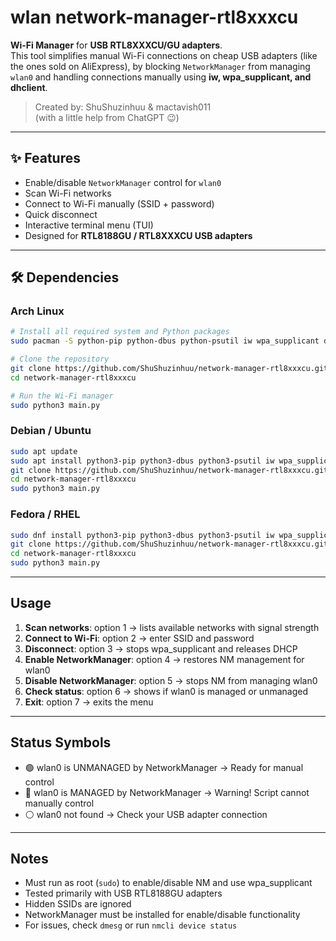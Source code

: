 # wlan network-manager-rtl8xxxcu

**Wi-Fi Manager** for **USB RTL8XXXCU/GU adapters**.  
This tool simplifies manual Wi-Fi connections on cheap USB adapters (like the ones sold on AliExpress), by blocking `NetworkManager` from managing `wlan0` and handling connections manually using **iw, wpa_supplicant, and dhclient**.

> Created by: ShuShuzinhuu & mactavish011  
> (with a little help from ChatGPT 😉)

---

## ✨ Features

- Enable/disable `NetworkManager` control for `wlan0`  
- Scan Wi-Fi networks  
- Connect to Wi-Fi manually (SSID + password)  
- Quick disconnect  
- Interactive terminal menu (TUI)  
- Designed for **RTL8188GU / RTL8XXXCU USB adapters**  

---

## 🛠 Dependencies

### Arch Linux
```bash
# Install all required system and Python packages
sudo pacman -S python-pip python-dbus python-psutil iw wpa_supplicant dhclient git

# Clone the repository
git clone https://github.com/ShuShuzinhuu/network-manager-rtl8xxxcu.git
cd network-manager-rtl8xxxcu

# Run the Wi-Fi manager
sudo python3 main.py
````

### Debian / Ubuntu

```bash
sudo apt update
sudo apt install python3-pip python3-dbus python3-psutil iw wpa_supplicant dhclient git
git clone https://github.com/ShuShuzinhuu/network-manager-rtl8xxxcu.git
cd network-manager-rtl8xxxcu
sudo python3 main.py
```

### Fedora / RHEL

```bash
sudo dnf install python3-pip python3-dbus python3-psutil iw wpa_supplicant dhclient git NetworkManager
git clone https://github.com/ShuShuzinhuu/network-manager-rtl8xxxcu.git
cd network-manager-rtl8xxxcu
sudo python3 main.py
```

---

## Usage

1. **Scan networks**: option 1 → lists available networks with signal strength
2. **Connect to Wi-Fi**: option 2 → enter SSID and password
3. **Disconnect**: option 3 → stops wpa\_supplicant and releases DHCP
4. **Enable NetworkManager**: option 4 → restores NM management for wlan0
5. **Disable NetworkManager**: option 5 → stops NM from managing wlan0
6. **Check status**: option 6 → shows if wlan0 is managed or unmanaged
7. **Exit**: option 7 → exits the menu

---

## Status Symbols

* 🟢 wlan0 is UNMANAGED by NetworkManager → Ready for manual control
* 🔴 wlan0 is MANAGED by NetworkManager → Warning! Script cannot manually control
* ⚪ wlan0 not found → Check your USB adapter connection

---

## Notes

* Must run as root (`sudo`) to enable/disable NM and use wpa\_supplicant
* Tested primarily with USB RTL8188GU adapters
* Hidden SSIDs are ignored
* NetworkManager must be installed for enable/disable functionality
* For issues, check `dmesg` or run `nmcli device status`

